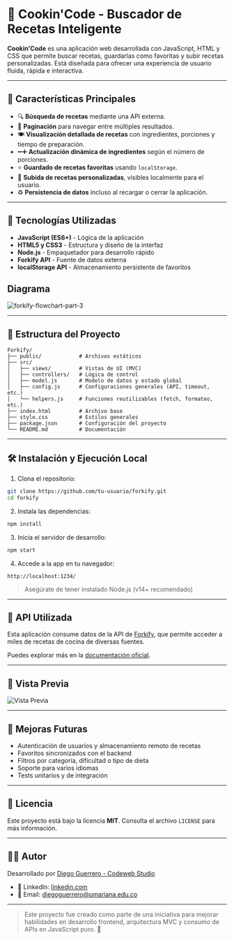 # 🍕 Cookin'Code - Buscador de Recetas Inteligente

**Cookin'Code** es una aplicación web desarrollada con JavaScript, HTML y CSS que permite buscar recetas, guardarlas como favoritas y subir recetas personalizadas. Está diseñada para ofrecer una experiencia de usuario fluida, rápida e interactiva.

---

## 🚀 Características Principales

* 🔍 **Búsqueda de recetas** mediante una API externa.
* 📄 **Paginación** para navegar entre múltiples resultados.
* 🍽️ **Visualización detallada de recetas** con ingredientes, porciones y tiempo de preparación.
* ➖➕ **Actualización dinámica de ingredientes** según el número de porciones.
* ⭐ **Guardado de recetas favoritas** usando `localStorage`.
* 📝 **Subida de recetas personalizadas**, visibles localmente para el usuario.
* ♻️ **Persistencia de datos** incluso al recargar o cerrar la aplicación.

---

## 🧱 Tecnologías Utilizadas

* **JavaScript (ES6+)** - Lógica de la aplicación
* **HTML5 y CSS3** - Estructura y diseño de la interfaz
* **Node.js** - Empaquetador para desarrollo rápido
* **Forkify API** - Fuente de datos externa
* **localStorage API** - Almacenamiento persistente de favoritos

## Diagrama 

![forkify-flowchart-part-3](https://github.com/user-attachments/assets/ccdedba7-3ccb-4b35-bb4b-6799194a4132)

---

## 📂 Estructura del Proyecto

```
Forkify/
├── public/            # Archivos estáticos
├── src/
│   ├── views/         # Vistas de UI (MVC)
│   ├── controllers/   # Lógica de control
│   ├── model.js       # Modelo de datos y estado global
│   ├── config.js      # Configuraciones generales (API, timeout, etc.)
│   └── helpers.js     # Funciones reutilizables (fetch, formateo, etc.)
├── index.html         # Archivo base
├── style.css          # Estilos generales
├── package.json       # Configuración del proyecto
└── README.md          # Documentación
```

---

## 🛠 Instalación y Ejecución Local

1. Clona el repositorio:

```bash
git clone https://github.com/tu-usuario/forkify.git
cd forkify
```

2. Instala las dependencias:

```bash
npm install
```

3. Inicia el servidor de desarrollo:

```bash
npm start
```

4. Accede a la app en tu navegador:

```
http://localhost:1234/
```

> Asegúrate de tener instalado Node.js (v14+ recomendado)

---

## 🔗 API Utilizada

Esta aplicación consume datos de la API de [Forkify](https://forkify-api.herokuapp.com/), que permite acceder a miles de recetas de cocina de diversas fuentes.

Puedes explorar más en la [documentación oficial](https://forkify-api.herokuapp.com/).

---

## 📸 Vista Previa

![Vista Previa](https://github.com/user-attachments/assets/e8c665f5-d024-4f2e-a17c-f693c2d29167)

---

## 🧩 Mejoras Futuras

* Autenticación de usuarios y almacenamiento remoto de recetas
* Favoritos sincronizados con el backend
* Filtros por categoría, dificultad o tipo de dieta
* Soporte para varios idiomas
* Tests unitarios y de integración

---

## 📝 Licencia

Este proyecto está bajo la licencia **MIT**. Consulta el archivo `LICENSE` para más información.

---

## 👨‍💻 Autor

Desarrollado por [Diego Guerrero - Codeweb Studio](https://github.com/Diego-9612)

* 💼 LinkedIn: [linkedin.com](https://www.linkedin.com/in/diego-guerrero-software/)
* 📧 Email: [diegoguerrero@umariana.edu.co](mailto:diegoguerrero@umariana.edu.co)

---

> Este proyecto fue creado como parte de una iniciativa para mejorar habilidades en desarrollo frontend, arquitectura MVC y consumo de APIs en JavaScript puro. 🚀


